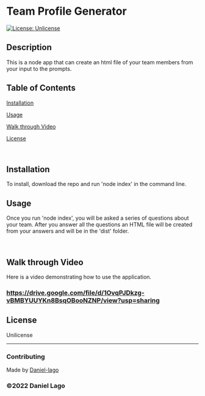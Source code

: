 
# Team Profile Generator
[![License: Unlicense](https://img.shields.io/badge/License-Unlicense-blue.svg)](http://unlicense.org/)

## Description
This is a node app that can create an html file of your team members from your input to the prompts.
<br>
## Table of Contents

[Installation](#installation)

[Usage](#usage)

[Walk through Video](#walk%20through%20video)


[License](#license)

<br>

## Installation
To install, download the repo and run 'node index' in the command line.
<br>

## Usage
Once you run 'node index', you will be asked a series of questions about your team. After you answer all the questions an HTML file will be created from your answers and will be in the 'dist' folder.

<br>

## Walk through Video
Here is a video demonstrating how to use the application. 

### https://drive.google.com/file/d/1OvqPJDkzg-vBMBYUUYKn8BsqOBooNZNP/view?usp=sharing

## License
 Unilicense

---

### Contributing
Made by [Daniel-lago](https://github.com/Daniel-lago)



### ©️2022 Daniel Lago
